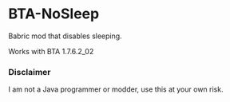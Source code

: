 # BTA-NoSleep
Babric mod that disables sleeping. 

Works with BTA 1.7.6.2_02

### Disclaimer
I am not a Java programmer or modder, use this at your own risk. 



